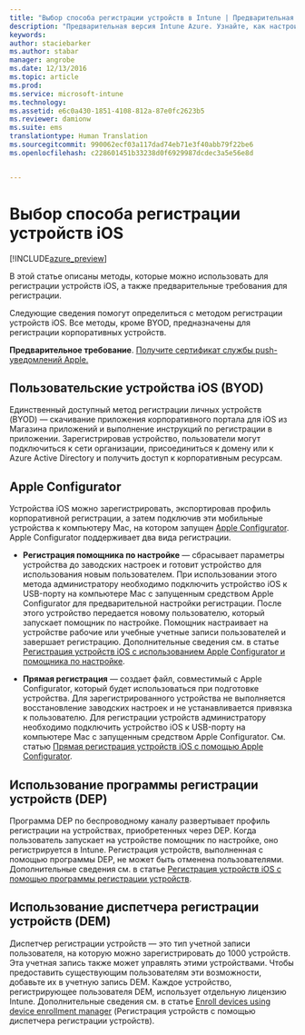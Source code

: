 ```yaml
---
title: "Выбор способа регистрации устройств в Intune | Предварительная версия Intune Azure | Документация Майкрософт"
description: "Предварительная версия Intune Azure. Узнайте, как настроить регистрацию устройств iOS в Microsoft Intune."
keywords: 
author: staciebarker
ms.author: stabar
manager: angrobe
ms.date: 12/13/2016
ms.topic: article
ms.prod: 
ms.service: microsoft-intune
ms.technology: 
ms.assetid: e6c0a430-1851-4108-812a-87e0fc2623b5
ms.reviewer: damionw
ms.suite: ems
translationtype: Human Translation
ms.sourcegitcommit: 990062ecf03a117dad74eb71e3f40abb79f22be6
ms.openlocfilehash: c228601451b33238d0f6929987dcdec3a5e56e8d


---
```


# <a name="choose-how-to-enroll-ios-devices"></a>Выбор способа регистрации устройств iOS

[!INCLUDE[azure_preview](../includes/azure_preview.md)]

В этой статье описаны методы, которые можно использовать для регистрации устройств iOS, а также предварительные требования для регистрации.

Следующие сведения помогут определиться с методом регистрации устройств iOS. Все методы, кроме BYOD, предназначены для регистрации корпоративных устройств.

**Предварительное требование**. [Получите сертификат службы push-уведомлений Apple.](get-an-apple-mdm-push-certificate.md)

## <a name="user-owned-ios-devices-byod"></a>Пользовательские устройства iOS (BYOD)

Единственный доступный метод регистрации личных устройств (BYOD) — скачивание приложения корпоративного портала для iOS из Магазина приложений и выполнение инструкций по регистрации в приложении. Зарегистрировав устройство, пользователи могут подключиться к сети организации, присоединиться к домену или к Azure Active Directory и получить доступ к корпоративным ресурсам.

## <a name="apple-configurator"></a>Apple Configurator

Устройства iOS можно зарегистрировать, экспортировав профиль корпоративной регистрации, а затем подключив эти мобильные устройства к компьютеру Mac, на котором запущен [Apple Configurator](http://go.microsoft.com/fwlink/?LinkId=518017). Apple Configurator поддерживает два вида регистрации.

- **Регистрация помощника по настройке** — сбрасывает параметры устройства до заводских настроек и готовит устройство для использования новым пользователем. При использовании этого метода администратору необходимо подключить устройство iOS к USB-порту на компьютере Mac с запущенным средством Apple Configurator для предварительной настройки регистрации. После этого устройство передается новому пользователю, который запускает помощник по настройке. Помощник настраивает на устройстве рабочие или учебные учетные записи пользователей и завершает регистрацию. Дополнительные сведения см. в статье [Регистрация устройств iOS с использованием Apple Configurator и помощника по настройке](enroll-ios-devices-with-apple-configurator-and-setup-assistant.md).

- **Прямая регистрация** — создает файл, совместимый с Apple Configurator, который будет использоваться при подготовке устройства. Для зарегистрированного устройства не выполняется восстановление заводских настроек и не устанавливается привязка к пользователю. Для регистрации устройств администратору необходимо подключить устройство iOS к USB-порту на компьютере Mac с запущенным средством Apple Configurator. См. статью [Прямая регистрация устройств iOS с помощью Apple Configurator](enroll-ios-devices-with-apple-configurator-and-direct-enrollment.md).

## <a name="use-the-device-enrollment-program-dep"></a>Использование программы регистрации устройств (DEP)

Программа DEP по беспроводному каналу развертывает профиль регистрации на устройствах, приобретенных через DEP. Когда пользователь запускает на устройстве помощник по настройке, оно регистрируется в Intune. Регистрация устройств, выполненная с помощью программы DEP, не может быть отменена пользователями. Дополнительные сведения см. в статье [Регистрация устройств iOS с помощью программы регистрации устройств](enroll-ios-devices-using-device-enrollment-program.md).

## <a name="use-the-device-enrollment-manager-dem"></a>Использование диспетчера регистрации устройств (DEM)
Диспетчер регистрации устройств — это тип учетной записи пользователя, на которую можно зарегистрировать до 1000 устройств. Эта учетная запись также может управлять этими устройствами. Чтобы предоставить существующим пользователям эти возможности, добавьте их в учетную запись DEM. Каждое устройство, регистрирующее пользователя DEM, использует отдельную лицензию Intune. Дополнительные сведения см. в статье [Enroll devices using device enrollment manager](enroll-devices-using-device-enrollment-manager.md) (Регистрация устройств с помощью диспетчера регистрации устройств).



<!--HONumber=Feb17_HO1-->


